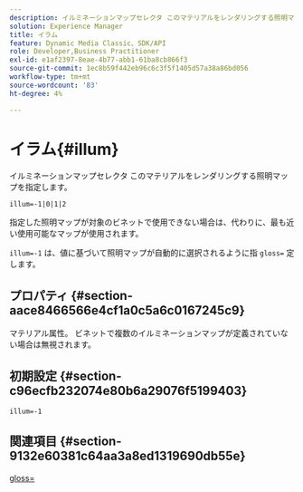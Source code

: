 ```yaml
---
description: イルミネーションマップセレクタ このマテリアルをレンダリングする照明マップを指定します。
solution: Experience Manager
title: イラム
feature: Dynamic Media Classic、SDK/API
role: Developer,Business Practitioner
exl-id: e1af2397-8eae-4b77-abb1-61ba8cb866f3
source-git-commit: 1ec8b59f442eb96c6c3f5f1405d57a38a86bd056
workflow-type: tm+mt
source-wordcount: '83'
ht-degree: 4%

---
```


# イラム{#illum}

イルミネーションマップセレクタ このマテリアルをレンダリングする照明マップを指定します。

`illum=-1|0|1|2`

指定した照明マップが対象のビネットで使用できない場合は、代わりに、最も近い使用可能なマップが使用されます。

`illum=-1` は、値に基づいて照明マップが自動的に選択されるように指 `gloss=` 定します。

## プロパティ {#section-aace8466566e4cf1a0c5a6c0167245c9}

マテリアル属性。 ビネットで複数のイルミネーションマップが定義されていない場合は無視されます。

## 初期設定 {#section-c96ecfb232074e80b6a29076f5199403}

`illum=-1`

## 関連項目 {#section-9132e60381c64aa3a8ed1319690db55e}

[gloss=](../../../../../ir-api/http-protocol/image-rendering-api-ref/c-ir-http-protocol-ref/c-ir-http-protocol-command-reference/r-ir-http-gloss.md#reference-325aef2ee51e4e1584a06047427340ca)
